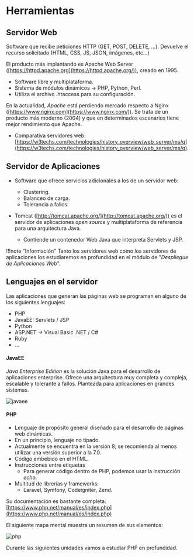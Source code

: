 
# Herramientas
## Servidor Web

Software que recibe peticiones HTTP (GET, POST, DELETE, ...). Devuelve el recurso solicitado (HTML, CSS, JS, JSON, imágenes, etc...)

El producto más implantando es Apache Web Server ([https://httpd.apache.org](https://httpd.apache.org/)), creado en 1995.

- Software libre y multiplataforma.
- Sistema de módulos dinámicos → PHP, Python, Perl.
- Utiliza el archivo .htaccess para su configuración.

En la actualidad, *Apache* está perdiendo mercado respecto a Nginx ([https://www.nginx.com](https://www.nginx.com/)). Se trata de un producto más moderno (2004) y que en determinados escenarios tiene mejor rendimiento que Apache.

- Comparativa servidores web: [https://w3techs.com/technologies/history_overview/web_server/ms/q](https://w3techs.com/technologies/history_overview/web_server/ms/q).

##  Servidor de Aplicaciones

- Software que ofrece servicios adicionales a los de un servidor web:

   - Clustering.
   - Balanceo de carga.
   - Tolerancia a fallos.

- Tomcat ([http://tomcat.apache.org/](http://tomcat.apache.org/)) es el servidor de aplicaciones *open source* y multiplataforma de referencia para una arquitectura Java.

   - Contiende un contenedor Web Java que interpreta Servlets y JSP.

      

!!!note "Información"
 	Tanto los servidores web como los servidores de aplicaciones los estudiaremos en profundidad en el módulo de "*Despliegue de Aplicaciones Web*".



## Lenguajes en el servidor

Las aplicaciones que generan las páginas web se programan en alguno de los siguientes lenguajes:

- PHP
- JavaEE: Servlets / JSP
- Python
- ASP.NET → Visual Basic .NET / C#
- Ruby
- ...

#### JavaEE

*Java Enterprise Edition* es la solución Java para el desarrollo de aplicaciones enterprise. Ofrece una arquitectura muy completa y compleja, escalable y tolerante a fallos. Planteada para aplicaciones en grandes sistemas.

<img src="../../img/ud01/javaee.png" alt="javaee" style="max-width: 70%;" />



#### PHP

- Lenguaje de propósito general diseñado para el desarrollo de páginas web dinámicas.
- En un principio, lenguaje no tipado.
- Actualmente se encuentra en la versión 8; se recomienda al menos utilizar una versión superior a la 7.0.
- Código embebido en el HTML.
- Instrucciones entre etiquetas <?php y ?>
   - Para generar código dentro de PHP, podemos usar la instrucción *echo*.
- Multitud de librerías y frameworks:
   - Laravel, Symfony, Codeigniter, Zend.

Su documentación es bastante completa:   [https://www.php.net/manual/es/index.php](https://www.php.net/manual/es/index.php)

El siguiente mapa mental muestra un resumen de sus elementos:

<img src="../../img/ud01/php.jpg" alt="php" style="max-width: 100%;" />

Durante las siguientes unidades vamos a estudiar PHP en profundidad.






